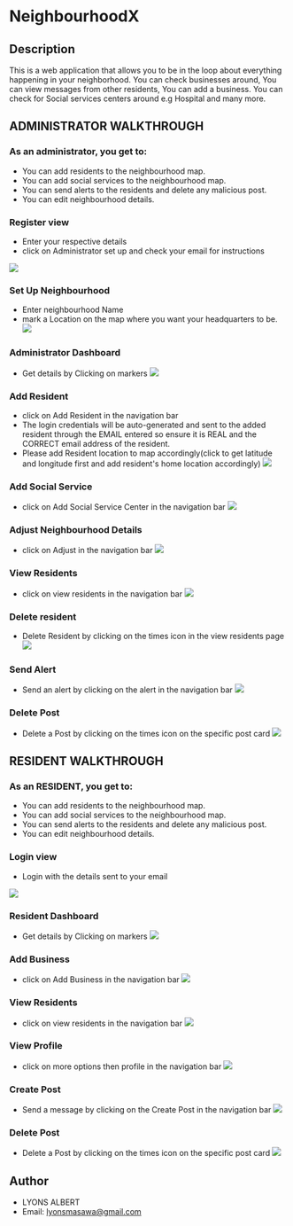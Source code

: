 # NeighbourhoodX
## Description
This is a web application that allows you to be in the loop about everything happening in your neighborhood. You can check businesses around, You can view messages from other residents, You can add a business. You can check for Social services centers around e.g Hospital and many more.

## ADMINISTRATOR WALKTHROUGH
### As an administrator, you get to:
- You can add residents to the neighbourhood map.
- You can add social services to the neighbourhood map.
- You can send alerts to the residents and delete any malicious post.
- You can edit neighbourhood details.

### Register view
- Enter your respective details
- click on Administrator set up and check your email for instructions
<img src="peeks/reg.png">

### Set Up Neighbourhood
- Enter neighbourhood Name
- mark a Location on the map where you want your headquarters to be.
  <img src="peeks/set.png">

### Administrator Dashboard
- Get details by Clicking on markers
  <img src="peeks/admin.png">

### Add Resident
- click on Add Resident in the navigation bar
- The login credentials will be auto-generated and sent to the added resident through the EMAIL entered so ensure it is REAL and the CORRECT email address of the resident.
- Please add Resident location to map accordingly(click to get latitude and longitude first and add resident's home location accordingly)
  <img src="peeks/addres.png">

### Add Social Service
- click on Add Social Service Center in the navigation bar
  <img src="peeks/addsoc.png">

### Adjust Neighbourhood Details
- click on Adjust in the navigation bar
  <img src="peeks/set.png">

### View Residents
- click on view residents in the navigation bar
  <img src="peeks/ress.png">

### Delete resident
- Delete Resident by clicking on the times icon in the view residents page
  <img src="peeks/delres.png">

### Send Alert
- Send an alert by clicking on the alert in the navigation bar
  <img src="peeks/alert.png">

### Delete Post
- Delete a Post by clicking on the times icon on the specific post card
  <img src="peeks/delpost.png">


## RESIDENT WALKTHROUGH
### As an RESIDENT, you get to:
- You can add residents to the neighbourhood map.
- You can add social services to the neighbourhood map.
- You can send alerts to the residents and delete any malicious post.
- You can edit neighbourhood details.

### Login view
- Login with the details sent to your email
<img src="peeks/login.png">

### Resident Dashboard
- Get details by Clicking on markers
  <img src="peeks/res.png">

### Add Business
- click on Add Business in the navigation bar
  <img src="peeks/addbiz.png">

### View Residents
- click on view residents in the navigation bar
  <img src="peeks/ress.png">

### View Profile
- click on more options then profile in the navigation bar
  <img src="peeks/profile.png">

### Create Post
- Send a message by clicking on the Create Post in the navigation bar
  <img src="peeks/alert.png">

### Delete Post
- Delete a Post by clicking on the times icon on the specific post card
  <img src="peeks/delpost.png">

## Author
- LYONS ALBERT
- Email: lyonsmasawa@gmail.com